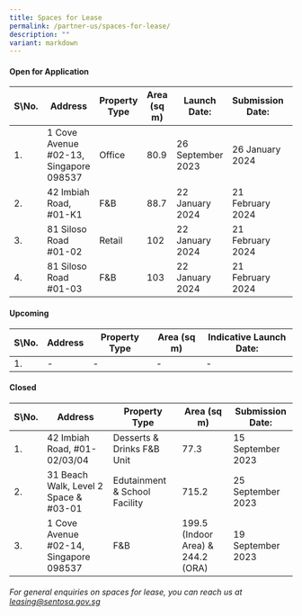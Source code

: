 ```yaml
---
title: Spaces for Lease
permalink: /partner-us/spaces-for-lease/
description: ""
variant: markdown
---
```

#### **Open for Application**

| S\No. | Address | Property Type | Area (sq m) | Launch Date: | Submission Date: | Site Showround | Request for information |
| -------- | -------- | -------- | -------- | -------- | -------- | -------- | -------- |
 | 1. |  1 Cove Avenue #02-13, Singapore 098537 | Office | 80.9 | 26 September 2023 | 26 January 2024 | Upon request | [Register interest here](https://form.gov.sg/6507ec25356d470012cee186)
  | 2. |  42 Imbiah Road, #01-K1 | F&B | 88.7 | 22 January 2024 | 21 February 2024 | 26 January 2024 | [Register interest here](https://form.gov.sg/658e3df8aa14a40012cee82f)
 | 3. |  81 Siloso Road #01-02 | Retail | 102 | 22 January 2024 | 21 February 2024 | 26 January 2024 | [Register interest here](https://form.gov.sg/658e3ec974c15e00116eaac1)
  | 4. | 81 Siloso Road #01-03 | F&B | 103 | 22 January 2024 | 21 February 2024 | 26 January 2024 | [Register interest here](https://form.gov.sg/658e3f4c131a010012c01857)

#### **Upcoming**

| S\No. | Address | Property Type | Area (sq m) | Indicative Launch Date:
| -------- | -------- | -------- | -------- | -------- 
| 1. | - |- | - | -



#### **Closed**

| S\No. | Address | Property Type | Area (sq m) | Submission Date:| 
| -------- | -------- | -------- | -------- | -------- |
|1. | 42 Imbiah Road, #01-02/03/04 | Desserts & Drinks F&B Unit |77.3| 15 September 2023  |
|2. | 31 Beach Walk, Level 2 Space & #03-01 | Edutainment & School Facility |715.2| 25 September 2023  |
| 3. |  1 Cove Avenue #02-14, Singapore 098537 | F&B | 199.5 (Indoor Area) & 244.2 (ORA) | 19 September 2023 



###### For general enquiries on spaces for lease, you can reach us at leasing@sentosa.gov.sg